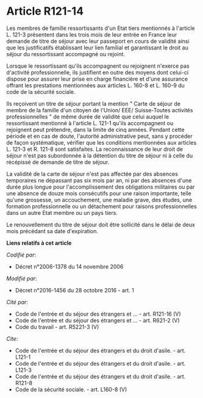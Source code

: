 # Article R121-14

Les membres de famille ressortissants d'un Etat tiers mentionnés à l'article L. 121-3 présentent dans les trois mois de leur
entrée en France leur demande de titre de séjour avec leur passeport en cours de validité ainsi que les justificatifs
établissant leur lien familial et garantissant le droit au séjour du ressortissant accompagné ou rejoint. 

Lorsque le ressortissant qu'ils accompagnent ou rejoignent n'exerce pas d'activité professionnelle, ils justifient en outre
des moyens dont celui-ci dispose pour assurer leur prise en charge financière et d'une assurance offrant les prestations
mentionnées aux articles L. 160-8 et L. 160-9 du code de la sécurité sociale. 

Ils reçoivent un titre de séjour portant la mention " Carte de séjour de membre de la famille d'un citoyen de l'Union/ EEE/
Suisse-Toutes activités professionnelles " de même durée de validité que celui auquel le ressortissant mentionné à l'article
L. 121-1 qu'ils accompagnent ou rejoignent peut prétendre, dans la limite de cinq années. Pendant cette période et en cas de
doute, l'autorité administrative peut, sans y procéder de façon systématique, vérifier que les conditions mentionnées aux
articles L. 121-3 et R. 121-8 sont satisfaites. La reconnaissance de leur droit de séjour n'est pas subordonnée à la
détention du titre de séjour ni à celle du récépissé de demande de titre de séjour. 

La validité de la carte de séjour n'est pas affectée par des absences temporaires ne dépassant pas six mois par an, ni par
des absences d'une durée plus longue pour l'accomplissement des obligations militaires ou par une absence de douze mois
consécutifs pour une raison importante, telle qu'une grossesse, un accouchement, une maladie grave, des études, une formation
professionnelle ou un détachement pour raisons professionnelles dans un autre Etat membre ou un pays tiers. 

Le renouvellement du titre de séjour doit être sollicité dans le délai de deux mois précédant sa date d'expiration.

**Liens relatifs à cet article**

_Codifié par_:

  - Décret n°2006-1378 du 14 novembre 2006

_Modifié par_:

  - Décret n°2016-1456 du 28 octobre 2016 - art. 1

_Cité par_:

  - Code de l'entrée et du séjour des étrangers et ... - art. R121-16 (V)
  - Code de l'entrée et du séjour des étrangers et ... - art. R621-2 (V)
  - Code du travail - art. R5221-3 (V)

_Cite_:

  - Code de l'entrée et du séjour des étrangers et du droit d'asile. - art. L121-1
  - Code de l'entrée et du séjour des étrangers et du droit d'asile. - art. L121-3
  - Code de l'entrée et du séjour des étrangers et du droit d'asile. - art. R121-8
  - Code de la sécurité sociale. - art. L160-8 (V)
